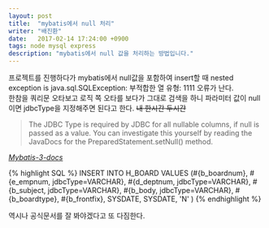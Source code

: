 ```yaml
---
layout: post
title:  "mybatis에서 null 처리"
writer: "배진환"
date:   2017-02-14 17:24:00 +0900
tags: node mysql express
description: "mybatis에서 null 값을 처리하는 방법입니다."
---
```

프로젝트를 진행하다가 mybatis에서 null값을 포함하여 insert할 때 nested exception is java.sql.SQLException: 부적합한 열 유형: 1111 오류가 난다.  
한참을 쿼리문 오타보고 로직 쪽 오타를 보다가 그대로 검색을 하니 파라미터 값이 null이면 jdbcType을 지정해주면 된다고 한다. ~~내 한시간 두시간~~

> The JDBC Type is required by JDBC for all nullable columns, if null is passed as a value. You can investigate this yourself by reading the JavaDocs for the PreparedStatement.setNull() method.

_[Mybatis-3-docs][mybatis]_

{% highlight SQL %}
INSERT INTO H_BOARD VALUES (#{b_boardnum}, #{e_empnum, jdbcType=VARCHAR}, #{d_deptnum, jdbcType=VARCHAR},
#{b_subject, jdbcType=VARCHAR}, #{b_body, jdbcType=VARCHAR},
#{b_boardtype}, #{b_frontfix}, SYSDATE, SYSDATE, 'N'
)
{% endhighlight %}

역시나 공식문서를 잘 봐야겠다고 또 다짐한다.

[mybatis]: http://www.mybatis.org/mybatis-3/sqlmap-xml.html
